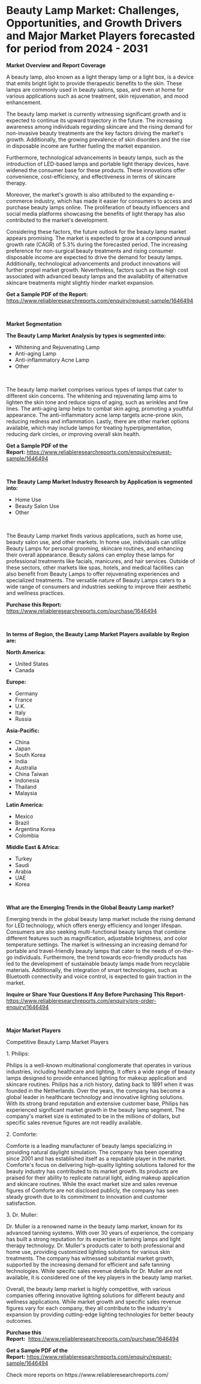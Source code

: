 <p><h1>Beauty Lamp Market: Challenges, Opportunities, and Growth Drivers and Major Market Players forecasted for period from 2024 - 2031</h1></p><p><strong>Market Overview and Report Coverage</strong></p>
<p><p>A beauty lamp, also known as a light therapy lamp or a light box, is a device that emits bright light to provide therapeutic benefits to the skin. These lamps are commonly used in beauty salons, spas, and even at home for various applications such as acne treatment, skin rejuvenation, and mood enhancement.</p><p>The beauty lamp market is currently witnessing significant growth and is expected to continue its upward trajectory in the future. The increasing awareness among individuals regarding skincare and the rising demand for non-invasive beauty treatments are the key factors driving the market's growth. Additionally, the growing prevalence of skin disorders and the rise in disposable income are further fueling the market expansion.</p><p>Furthermore, technological advancements in beauty lamps, such as the introduction of LED-based lamps and portable light therapy devices, have widened the consumer base for these products. These innovations offer convenience, cost-efficiency, and effectiveness in terms of skincare therapy.</p><p>Moreover, the market's growth is also attributed to the expanding e-commerce industry, which has made it easier for consumers to access and purchase beauty lamps online. The proliferation of beauty influencers and social media platforms showcasing the benefits of light therapy has also contributed to the market's development.</p><p>Considering these factors, the future outlook for the beauty lamp market appears promising. The market is expected to grow at a compound annual growth rate (CAGR) of 5.3% during the forecasted period. The increasing preference for non-surgical beauty treatments and rising consumer disposable income are expected to drive the demand for beauty lamps. Additionally, technological advancements and product innovations will further propel market growth. Nevertheless, factors such as the high cost associated with advanced beauty lamps and the availability of alternative skincare treatments might slightly hinder market expansion.</p></p>
<p><strong>Get a Sample PDF of the Report:</strong> <a href="https://www.reliableresearchreports.com/enquiry/request-sample/1646494">https://www.reliableresearchreports.com/enquiry/request-sample/1646494</a></p>
<p>&nbsp;</p>
<p><strong>Market Segmentation</strong></p>
<p><strong>The Beauty Lamp Market Analysis by types is segmented into:</strong></p>
<p><ul><li>Whitening and Rejuvenating Lamp</li><li>Anti-aging Lamp</li><li>Anti-inflammatory Acne Lamp</li><li>Other</li></ul></p>
<p>&nbsp;</p>
<p><p>The beauty lamp market comprises various types of lamps that cater to different skin concerns. The whitening and rejuvenating lamp aims to lighten the skin tone and reduce signs of aging, such as wrinkles and fine lines. The anti-aging lamp helps to combat skin aging, promoting a youthful appearance. The anti-inflammatory acne lamp targets acne-prone skin, reducing redness and inflammation. Lastly, there are other market options available, which may include lamps for treating hyperpigmentation, reducing dark circles, or improving overall skin health.</p></p>
<p><strong>Get a Sample PDF of the Report:</strong>&nbsp;<a href="https://www.reliableresearchreports.com/enquiry/request-sample/1646494">https://www.reliableresearchreports.com/enquiry/request-sample/1646494</a></p>
<p>&nbsp;</p>
<p><strong>The Beauty Lamp Market Industry Research by Application is segmented into:</strong></p>
<p><ul><li>Home Use</li><li>Beauty Salon Use</li><li>Other</li></ul></p>
<p>&nbsp;</p>
<p><p>The Beauty Lamp market finds various applications, such as home use, beauty salon use, and other markets. In home use, individuals can utilize Beauty Lamps for personal grooming, skincare routines, and enhancing their overall appearance. Beauty salons can employ these lamps for professional treatments like facials, manicures, and hair services. Outside of these sectors, other markets like spas, hotels, and medical facilities can also benefit from Beauty Lamps to offer rejuvenating experiences and specialized treatments. The versatile nature of Beauty Lamps caters to a wide range of consumers and industries seeking to improve their aesthetic and wellness practices.</p></p>
<p><strong>Purchase this Report:</strong>&nbsp; <a href="https://www.reliableresearchreports.com/purchase/1646494">https://www.reliableresearchreports.com/purchase/1646494</a></p>
<p>&nbsp;</p>
<p><strong>In terms of Region, the Beauty Lamp Market Players available by Region are:</strong></p>
<p>
    <p> <strong> North America: </strong>
        <ul>
            <li>United States</li>
            <li>Canada</li>
        </ul>
        </p> 
    <p> <strong> Europe: </strong>
        <ul>
            <li>Germany</li>
            <li>France</li>
            <li>U.K.</li>
            <li>Italy</li>
            <li>Russia</li>
        </ul>
        </p> 
    <p> <strong> Asia-Pacific: </strong>
        <ul>
            <li>China</li>
            <li>Japan</li>
            <li>South Korea</li>
            <li>India</li>
            <li>Australia</li>
            <li>China Taiwan</li>
            <li>Indonesia</li>
            <li>Thailand</li>
            <li>Malaysia</li>
        </ul>
        </p> 
    <p> <strong> Latin America: </strong>
        <ul>
            <li>Mexico</li>
            <li>Brazil</li>
            <li>Argentina Korea</li>
            <li>Colombia</li>
        </ul>
        </p> 
    <p> <strong> Middle East & Africa: </strong>
        <ul>
            <li>Turkey</li>
            <li>Saudi</li>
            <li>Arabia</li>
            <li>UAE</li>
            <li>Korea</li>
        </ul>
    </p>
    </p>
<p>&nbsp;</p>
<p><strong>What are the Emerging Trends in the Global Beauty Lamp market?</strong></p>
<p><p>Emerging trends in the global beauty lamp market include the rising demand for LED technology, which offers energy efficiency and longer lifespan. Consumers are also seeking multi-functional beauty lamps that combine different features such as magnification, adjustable brightness, and color temperature settings. The market is witnessing an increasing demand for portable and travel-friendly beauty lamps that cater to the needs of on-the-go individuals. Furthermore, the trend towards eco-friendly products has led to the development of sustainable beauty lamps made from recyclable materials. Additionally, the integration of smart technologies, such as Bluetooth connectivity and voice control, is expected to gain traction in the market.</p></p>
<p><strong>Inquire or Share Your Questions If Any Before Purchasing This Report</strong>- <a href="https://www.reliableresearchreports.com/enquiry/pre-order-enquiry/1646494">https://www.reliableresearchreports.com/enquiry/pre-order-enquiry/1646494</a></p>
<p>&nbsp;</p>
<p><strong>Major Market Players</strong></p>
<p><p>Competitive Beauty Lamp Market Players</p><p>1. Philips:</p><p>Philips is a well-known multinational conglomerate that operates in various industries, including healthcare and lighting. It offers a wide range of beauty lamps designed to provide enhanced lighting for makeup application and skincare routines. Philips has a rich history, dating back to 1891 when it was founded in the Netherlands. Over the years, the company has become a global leader in healthcare technology and innovative lighting solutions. With its strong brand reputation and extensive customer base, Philips has experienced significant market growth in the beauty lamp segment. The company's market size is estimated to be in the millions of dollars, but specific sales revenue figures are not readily available.</p><p>2. Comforte:</p><p>Comforte is a leading manufacturer of beauty lamps specializing in providing natural daylight simulation. The company has been operating since 2001 and has established itself as a reputable player in the market. Comforte's focus on delivering high-quality lighting solutions tailored for the beauty industry has contributed to its market growth. Its products are praised for their ability to replicate natural light, aiding makeup application and skincare routines. While the exact market size and sales revenue figures of Comforte are not disclosed publicly, the company has seen steady growth due to its commitment to innovation and customer satisfaction.</p><p>3. Dr. Muller:</p><p>Dr. Muller is a renowned name in the beauty lamp market, known for its advanced tanning systems. With over 30 years of experience, the company has built a strong reputation for its expertise in tanning lamps and light therapy technology. Dr. Muller's products cater to both professional and home use, providing customized lighting solutions for various skin treatments. The company has witnessed substantial market growth, supported by the increasing demand for efficient and safe tanning technologies. While specific sales revenue details for Dr. Muller are not available, it is considered one of the key players in the beauty lamp market.</p><p>Overall, the beauty lamp market is highly competitive, with various companies offering innovative lighting solutions for different beauty and wellness applications. While market growth and specific sales revenue figures vary for each company, they all contribute to the industry's expansion by providing cutting-edge lighting technologies for better beauty outcomes.</p></p>
<p><strong>Purchase this Report:</strong>&nbsp;&nbsp;<a href="https://www.reliableresearchreports.com/purchase/1646494">https://www.reliableresearchreports.com/purchase/1646494</a></p>
<p></p>
<p><strong>Get a Sample PDF of the Report:</strong>&nbsp;<a href="https://www.reliableresearchreports.com/enquiry/request-sample/1646494">https://www.reliableresearchreports.com/enquiry/request-sample/1646494</a></p>
<p>Check more reports on https://www.reliableresearchreports.com/</p>